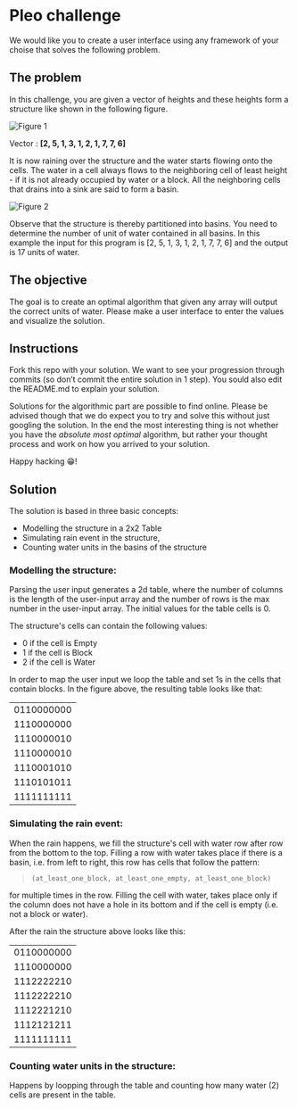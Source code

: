 # Pleo challenge

We would like you to create a user interface using any framework of your choise that solves the following problem.

## The problem

In this challenge, you are given a vector of heights and these heights form a structure like shown in the following figure.
 
![Figure 1](figure1.png)

Vector : **[2, 5, 1, 3, 1, 2, 1, 7, 7, 6]**
 
It is now raining over the structure and the water starts flowing onto the cells.  The water in a cell always flows to the neighboring cell of least height - if it is not already occupied by water or a block. All the neighboring cells that drains into a sink are said to form a basin. 
 
![Figure 2](figure1.2.png)
 
Observe that the structure is thereby partitioned into basins. You need to determine the number of unit of water contained in all basins. In this example the input for this program is [2, 5, 1, 3, 1, 2, 1, 7, 7, 6] and the output is 17 units of water.

## The objective

The goal is to create an optimal algorithm that given any array will output the correct units of water. Please make a user interface to enter the values and visualize the solution.

## Instructions

Fork this repo with your solution. We want to see your progression through commits (so don’t commit the entire solution in 1 step). You sould also edit the README.md to explain your solution.

Solutions for the algorithmic part are possible to find online. Please be advised though that we do expect you to try and solve this without just googling the solution. In the end the most interesting thing is not whether you have the _absolute most optimal_ algorithm, but rather your thought process and work on how you arrived to your solution.

Happy hacking 😁!


## Solution

The solution is based in three basic concepts:
* Modelling the structure in a 2x2 Table
* Simulating rain event in the structure, 
* Counting water units in the basins of the structure

### Modelling the structure:

Parsing the user input generates a 2d table, where the number of columns is the length of the user-input array and the number of rows is the max number in the user-input array. The initial values for the table cells is 0.

The structure's cells can contain the following values: 
 * 0 if the cell is Empty
 * 1 if the cell is Block
 * 2 if the cell is Water

In order to map the user input we loop the table and set 1s in the cells that contain blocks. In the figure above, the resulting table looks like that:

|          |
|:--------:|
|0110000000|
|1110000000|
|1110000010|
|1110000010|
|1110001010|
|1110101011|
|1111111111|
 
 ### Simulating the rain event:
 
 When the rain happens, we fill the structure's cell with water row after row from the bottom to the top. Filling a row with water takes place if there is a basin, i.e. from left to right, this row has cells that follow the pattern:

> `(at_least_one_block, at_least_one_empty, at_least_one_block)` 

for multiple times in the row. Filling the cell with water, takes place only if the column does not have a hole in its bottom and if the cell is empty (i.e. not a block or water). 
 
 After the rain the structure above looks like this:
 
|          |
|:--------:|
|0110000000|
|1110000000|
|1112222210|
|1112222210|
|1112221210|
|1112121211|
|1111111111|
 
 
 ### Counting water units in the structure:
 
 Happens by loopping through the table and counting how many water (2) cells are present in the table.